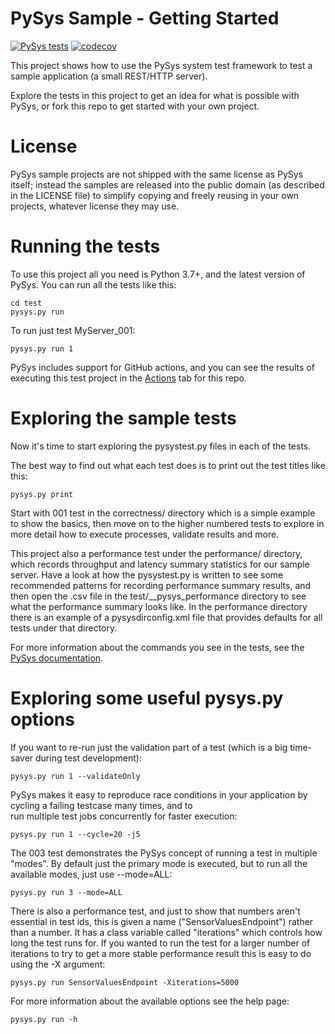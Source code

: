 # PySys Sample - Getting Started
[![PySys tests](../../workflows/PySys/badge.svg)](../../actions)
[![codecov](https://codecov.io/gh/pysys-test/sample-getting-started/branch/main/graph/badge.svg)](https://codecov.io/gh/pysys-test/sample-getting-started)

This project shows how to use the PySys system test framework to test a sample application (a small REST/HTTP server). 

Explore the tests in this project to get an idea for what is possible with PySys, or fork this repo to get started 
with your own project.

# License

PySys sample projects are not shipped with the same license as PySys itself; instead the samples are released into the 
public domain (as described in the LICENSE file) to simplify copying and freely reusing in your own projects, whatever 
license they may use. 

# Running the tests

To use this project all you need is Python 3.7+, and the latest version of PySys. You can run all the tests like this:

	cd test
	pysys.py run

To run just test MyServer_001:

	pysys.py run 1

PySys includes support for GitHub actions, and you can see the results of executing this test project in the 
[Actions](../../actions) tab for this repo. 

# Exploring the sample tests

Now it's time to start exploring the pysystest.py files in each of the tests. 

The best way to find out what each test does is to print out the test titles like this:

	pysys.py print

Start with 001 test in the correctness/ directory which is a simple example to show the basics, then move on to the 
higher numbered tests to explore in more detail how to execute processes, validate results and more. 

This project also a performance test under the performance/ directory, which records throughput and latency summary 
statistics for our sample server. Have a look at how the pysystest.py is written to see some recommended patterns for 
recording performance summary results, and then open the .csv file in the test/__pysys_performance directory to see 
what the performance summary looks like. In the performance directory there is an example of a pysysdirconfig.xml 
file that provides defaults for all tests under that directory.

For more information about the commands you see in the tests, see the [PySys documentation](https://pysys-test.github.io/pysys-test).

# Exploring some useful pysys.py options

If you want to re-run just the validation part of a test (which is a big time-saver during test development):

	pysys.py run 1 --validateOnly

PySys makes it easy to reproduce race conditions in your application by cycling a failing testcase many times, and to  
run multiple test jobs concurrently for faster execution:

	pysys.py run 1 --cycle=20 -j5

The 003 test demonstrates the PySys concept of running a test in multiple "modes". By default just the primary mode is 
executed, but to run all the available modes, just use --mode=ALL:

	pysys.py run 3 --mode=ALL

There is also a performance test, and just to show that numbers aren't essential in test ids, this is given a name 
("SensorValuesEndpoint") rather than a number. It has a class variable called "iterations" which controls how long the 
test runs for. If you wanted to run the test for a larger number of iterations to try to get a more stable performance 
result this is easy to do using the -X argument:

	pysys.py run SensorValuesEndpoint -Xiterations=5000

For more information about the available options see the help page:

	pysys.py run -h

